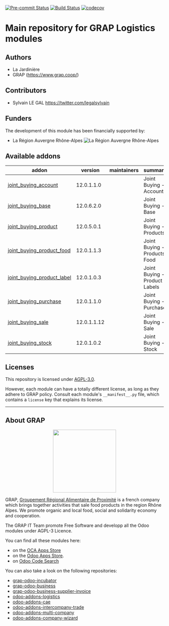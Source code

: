 
<!-- /!\ Non OCA Context : Set here the badge of your runbot / runboat instance. -->
[![Pre-commit Status](https://github.com/grap/odoo-addons-logistics/actions/workflows/pre-commit.yml/badge.svg?branch=12.0)](https://github.com/grap/odoo-addons-logistics/actions/workflows/pre-commit.yml?query=branch%3A12.0)
[![Build Status](https://github.com/grap/odoo-addons-logistics/actions/workflows/test.yml/badge.svg?branch=12.0)](https://github.com/grap/odoo-addons-logistics/actions/workflows/test.yml?query=branch%3A12.0)
[![codecov](https://codecov.io/gh/grap/odoo-addons-logistics/branch/12.0/graph/badge.svg)](https://codecov.io/gh/grap/odoo-addons-logistics)
<!-- /!\ Non OCA Context : Set here the badge of your translation instance. -->

<!-- /!\ do not modify above this line -->

# Main repository for GRAP Logistics modules


## Authors
* La Jardinière
* GRAP (https://www.grap.coop/)
## Contributors
* Sylvain LE GAL <https://twitter.com/legalsylvain>

## Funders
The development of this module has been financially supported by:
* La Région Auvergne Rhône-Alpes
![La Région Auvergne Rhône-Alpes](./static/logo_region_auvergne_rhone_alpes.png)


<!-- /!\ do not modify below this line -->

<!-- prettier-ignore-start -->

[//]: # (addons)

Available addons
----------------
addon | version | maintainers | summary
--- | --- | --- | ---
[joint_buying_account](joint_buying_account/) | 12.0.1.1.0 |  | Joint Buying - Account
[joint_buying_base](joint_buying_base/) | 12.0.6.2.0 |  | Joint Buying - Base
[joint_buying_product](joint_buying_product/) | 12.0.5.0.1 |  | Joint Buying - Products
[joint_buying_product_food](joint_buying_product_food/) | 12.0.1.1.3 |  | Joint Buying - Products Food
[joint_buying_product_label](joint_buying_product_label/) | 12.0.1.0.3 |  | Joint Buying - Product Labels
[joint_buying_purchase](joint_buying_purchase/) | 12.0.1.1.0 |  | Joint Buying - Purchase
[joint_buying_sale](joint_buying_sale/) | 12.0.1.1.12 |  | Joint Buying - Sale
[joint_buying_stock](joint_buying_stock/) | 12.0.1.0.2 |  | Joint Buying - Stock

[//]: # (end addons)

<!-- prettier-ignore-end -->

## Licenses

This repository is licensed under [AGPL-3.0](LICENSE).

However, each module can have a totally different license, as long as they adhere to GRAP
policy. Consult each module's `__manifest__.py` file, which contains a `license` key
that explains its license.

----

## About GRAP

<p align="center">
   <img src="http://www.grap.coop/wp-content/uploads/2016/11/GRAP.png" width="200"/>
</p>

GRAP, [Groupement Régional Alimentaire de Proximité](http://www.grap.coop) is a
french company which brings together activities that sale food products in the
region Rhône Alpes. We promote organic and local food, social and solidarity
economy and cooperation.

The GRAP IT Team promote Free Software and developp all the Odoo modules under
AGPL-3 Licence.

You can find all these modules here:

* on the [OCA Apps Store](https://odoo-community.org/shop?&search=GRAP)
* on the [Odoo Apps Store](https://www.odoo.com/apps/modules/browse?author=GRAP).
* on [Odoo Code Search](https://odoo-code-search.com/ocs/search?q=author%3AOCA+author%3AGRAP)

You can also take a look on the following repositories:

* [grap-odoo-incubator](https://github.com/grap/grap-odoo-incubator)
* [grap-odoo-business](https://github.com/grap/grap-odoo-business)
* [grap-odoo-business-supplier-invoice](https://github.com/grap/grap-odoo-business-supplier-invoice)
* [odoo-addons-logistics](https://github.com/grap/odoo-addons-logistics)
* [odoo-addons-cae](https://github.com/grap/odoo-addons-cae)
* [odoo-addons-intercompany-trade](https://github.com/grap/odoo-addons-intercompany-trade)
* [odoo-addons-multi-company](https://github.com/grap/odoo-addons-multi-company)
* [odoo-addons-company-wizard](https://github.com/grap/odoo-addons-company-wizard)
